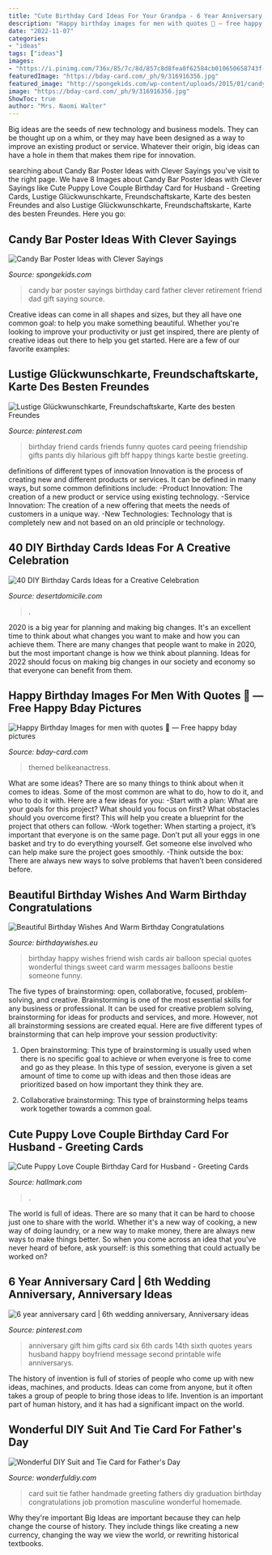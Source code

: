 ```yaml
---
title: "Cute Birthday Card Ideas For Your Grandpa - 6 Year Anniversary Card"
description: "Happy birthday images for men with quotes 💐 — free happy bday pictures"
date: "2022-11-07"
categories:
- "ideas"
tags: ["ideas"]
images:
- "https://i.pinimg.com/736x/85/7c/8d/857c8d8fea0f62584cb010650658743f--anniversary-boyfriend-anniversary-gift-ideas-for-him-th.jpg"
featuredImage: "https://bday-card.com/_ph/9/316916356.jpg"
featured_image: "http://spongekids.com/wp-content/uploads/2015/01/candy-bar-sayings/12-candy-bar-saying-ideas.jpg"
image: "https://bday-card.com/_ph/9/316916356.jpg"
ShowToc: true
author: "Mrs. Naomi Walter"
---
```



Big ideas are the seeds of new technology and business models. They can be thought up on a whim, or they may have been designed as a way to improve an existing product or service. Whatever their origin, big ideas can have a hole in them that makes them ripe for innovation.

	

		
searching about Candy Bar Poster Ideas with Clever Sayings you've visit to the right page. We have 8 Images about Candy Bar Poster Ideas with Clever Sayings like Cute Puppy Love Couple Birthday Card for Husband - Greeting Cards, Lustige Glückwunschkarte, Freundschaftskarte, Karte des besten Freundes and also Lustige Glückwunschkarte, Freundschaftskarte, Karte des besten Freundes. Here you go:
		
    
## Candy Bar Poster Ideas With Clever Sayings

<img loading=lazy src="http://spongekids.com/wp-content/uploads/2015/01/candy-bar-sayings/12-candy-bar-saying-ideas.jpg" onerror="this.onerror=null;this.src='https://tse2.mm.bing.net/th?id=OIP.xXtAGYzQS3vZBkdTWtcs0wHaJ4&amp;pid=15.1';" alt="Candy Bar Poster Ideas with Clever Sayings">

_Source: spongekids.com_

>candy bar poster sayings birthday card father clever retirement friend dad gift saying source. 

	

Creative ideas can come in all shapes and sizes, but they all have one common goal: to help you make something beautiful. Whether you're looking to improve your productivity or just get inspired, there are plenty of creative ideas out there to help you get started. Here are a few of our favorite examples: 

    
## Lustige Glückwunschkarte, Freundschaftskarte, Karte Des Besten Freundes

<img loading=lazy src="https://i.pinimg.com/736x/96/82/57/9682578cea3c33d1b9808fdbe04c9109.jpg" onerror="this.onerror=null;this.src='https://tse3.mm.bing.net/th?id=OIP.SXDrPnlfvGdAcXrdFZQzUQHaJ4&amp;pid=15.1';" alt="Lustige Glückwunschkarte, Freundschaftskarte, Karte des besten Freundes">

_Source: pinterest.com_

>birthday friend cards friends funny quotes card peeing friendship gifts pants diy hilarious gift bff happy things karte bestie greeting. 

	

definitions of different types of innovation
Innovation is the process of creating new and different products or services. It can be defined in many ways, but some common definitions include: 
-Product Innovation: The creation of a new product or service using existing technology.
-Service Innovation: The creation of a new offering that meets the needs of customers in a unique way.
-New Technologies: Technology that is completely new and not based on an old principle or technology.

    
## 40 DIY Birthday Cards Ideas For A Creative Celebration

<img loading=lazy src="https://www.desertdomicile.com/wp-content/uploads/2020/10/2-Pop-Up-768x768.jpg" onerror="this.onerror=null;this.src='https://tse2.mm.bing.net/th?id=OIP.cfb5p2TMJsDbYcAT0eU8TwHaHa&amp;pid=15.1';" alt="40 DIY Birthday Cards Ideas for a Creative Celebration">

_Source: desertdomicile.com_

>. 

	

2020 is a big year for planning and making big changes. It's an excellent time to think about what changes you want to make and how you can achieve them.
There are many changes that people want to make in 2020, but the most important change is how we think about planning. Ideas for 2022 should focus on making big changes in our society and economy so that everyone can benefit from them.

    
## Happy Birthday Images For Men With Quotes 💐 — Free Happy Bday Pictures

<img loading=lazy src="https://bday-card.com/_ph/9/316916356.jpg" onerror="this.onerror=null;this.src='https://tse2.mm.bing.net/th?id=OIP.SHSFm_Wjp2UvnlGkocJGcAHaJ4&amp;pid=15.1';" alt="Happy Birthday Images for men with quotes 💐 — Free happy bday pictures">

_Source: bday-card.com_

>themed belikeanactress. 

	

What are some ideas?
There are so many things to think about when it comes to ideas. Some of the most common are what to do, how to do it, and who to do it with. Here are a few ideas for you: 
-Start with a plan: What are your goals for this project? What should you focus on first? What obstacles should you overcome first? This will help you create a blueprint for the project that others can follow. 
-Work together: When starting a project, it’s important that everyone is on the same page. Don’t put all your eggs in one basket and try to do everything yourself. Get someone else involved who can help make sure the project goes smoothly. 
-Think outside the box: There are always new ways to solve problems that haven’t been considered before.

    
## Beautiful Birthday Wishes And Warm Birthday Congratulations

<img loading=lazy src="https://www.birthdaywishes.eu/wp-content/uploads/happy-birthday-cards-20.jpg" onerror="this.onerror=null;this.src='https://tse4.mm.bing.net/th?id=OIP.Ns9CHJX-kwIGXIQrVnMxjgAAAA&amp;pid=15.1';" alt="Beautiful Birthday Wishes And Warm Birthday Congratulations">

_Source: birthdaywishes.eu_

>birthday happy wishes friend wish cards air balloon special quotes wonderful things sweet card warm messages balloons bestie someone funny. 

	

The five types of brainstorming: open, collaborative, focused, problem-solving, and creative.
Brainstorming is one of the most essential skills for any business or professional. It can be used for creative problem solving, brainstorming for ideas for products and services, and more. However, not all brainstorming sessions are created equal. Here are five different types of brainstorming that can help improve your session productivity: 
1. Open brainstorming: This type of brainstorming is usually used when there is no specific goal to achieve or when everyone is free to come and go as they please. In this type of session, everyone is given a set amount of time to come up with ideas and then those ideas are prioritized based on how important they think they are.

2. Collaborative brainstorming: This type of brainstorming helps teams work together towards a common goal.

    
## Cute Puppy Love Couple Birthday Card For Husband - Greeting Cards

<img loading=lazy src="https://www.hallmark.com/dw/image/v2/AALB_PRD/on/demandware.static/-/Sites-hallmark-master/default/dwbb945b36/images/finished-goods/Cute-Puppy-Love-Couple-Birthday-Card-for-Husband-root-389LGE2014_PV.1.LGE2014.jpg_Source_Image.jpg" onerror="this.onerror=null;this.src='https://tse2.mm.bing.net/th?id=OIP.OvqxwEcKinys5429OpsTcgHaKz&amp;pid=15.1';" alt="Cute Puppy Love Couple Birthday Card for Husband - Greeting Cards">

_Source: hallmark.com_

>. 

	

The world is full of ideas. There are so many that it can be hard to choose just one to share with the world. Whether it's a new way of cooking, a new way of doing laundry, or a new way to make money, there are always new ways to make things better. So when you come across an idea that you've never heard of before, ask yourself: is this something that could actually be worked on?

    
## 6 Year Anniversary Card | 6th Wedding Anniversary, Anniversary Ideas

<img loading=lazy src="https://i.pinimg.com/736x/85/7c/8d/857c8d8fea0f62584cb010650658743f--anniversary-boyfriend-anniversary-gift-ideas-for-him-th.jpg" onerror="this.onerror=null;this.src='https://tse4.mm.bing.net/th?id=OIP.VwXwJl_GWVq-U8gK-mfLPgHaJ3&amp;pid=15.1';" alt="6 year anniversary card | 6th wedding anniversary, Anniversary ideas">

_Source: pinterest.com_

>anniversary gift him gifts card six 6th cards 14th sixth quotes years husband happy boyfriend message second printable wife anniversarys. 

	

The history of invention is full of stories of people who come up with new ideas, machines, and products. Ideas can come from anyone, but it often takes a group of people to bring those ideas to life. Invention is an important part of human history, and it has had a significant impact on the world.

    
## Wonderful DIY Suit And Tie Card For Father&#039;s Day

<img loading=lazy src="https://cdn.wonderfuldiy.com/wp-content/uploads/2014/05/Greeting-card-0.jpg" onerror="this.onerror=null;this.src='https://tse3.mm.bing.net/th?id=OIP.g5VZYtesknoW9pnENR0-GwHaF4&amp;pid=15.1';" alt="Wonderful DIY Suit and Tie Card for Father&#039;s Day">

_Source: wonderfuldiy.com_

>card suit tie father handmade greeting fathers diy graduation birthday congratulations job promotion masculine wonderful homemade. 

	

Why they're important
Big Ideas are important because they can help change the course of history. They include things like creating a new currency, changing the way we view the world, or rewriting historical textbooks.

